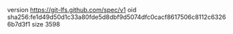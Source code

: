 version https://git-lfs.github.com/spec/v1
oid sha256:fe1d49d50d1c33a80fde5d8dbf9d5074dfc0cacf8617506c8112c63266b7d3f1
size 3598
